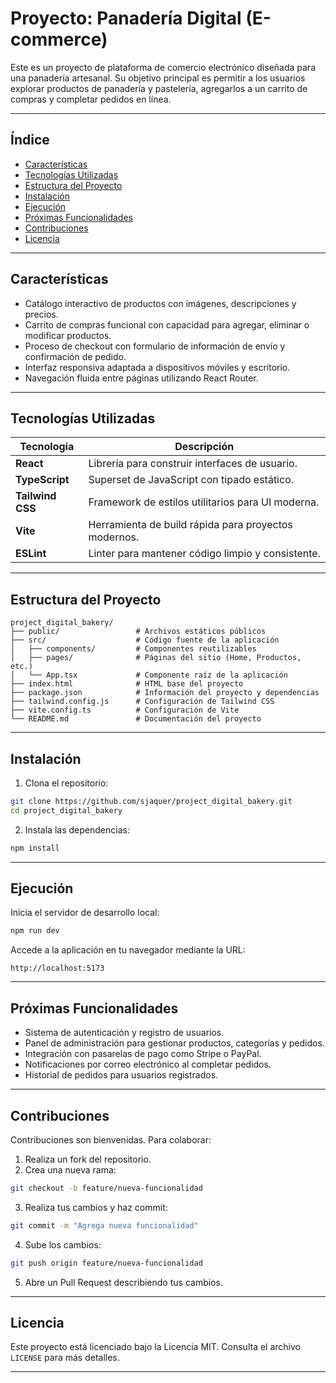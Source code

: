 
# Proyecto: Panadería Digital (E-commerce)

Este es un proyecto de plataforma de comercio electrónico diseñada para una panadería artesanal. Su objetivo principal es permitir a los usuarios explorar productos de panadería y pastelería, agregarlos a un carrito de compras y completar pedidos en línea.

---

## Índice

* [Características](#características)
* [Tecnologías Utilizadas](#tecnologías-utilizadas)
* [Estructura del Proyecto](#estructura-del-proyecto)
* [Instalación](#instalación)
* [Ejecución](#ejecución)
* [Próximas Funcionalidades](#próximas-funcionalidades)
* [Contribuciones](#contribuciones)
* [Licencia](#licencia)

---

## Características

* Catálogo interactivo de productos con imágenes, descripciones y precios.
* Carrito de compras funcional con capacidad para agregar, eliminar o modificar productos.
* Proceso de checkout con formulario de información de envío y confirmación de pedido.
* Interfaz responsiva adaptada a dispositivos móviles y escritorio.
* Navegación fluida entre páginas utilizando React Router.

---

## Tecnologías Utilizadas

| Tecnología       | Descripción                                          |
| ---------------- | ---------------------------------------------------- |
| **React**        | Librería para construir interfaces de usuario.       |
| **TypeScript**   | Superset de JavaScript con tipado estático.          |
| **Tailwind CSS** | Framework de estilos utilitarios para UI moderna.    |
| **Vite**         | Herramienta de build rápida para proyectos modernos. |
| **ESLint**       | Linter para mantener código limpio y consistente.    |

---

## Estructura del Proyecto

```
project_digital_bakery/
├── public/                 # Archivos estáticos públicos
├── src/                    # Código fuente de la aplicación
│   ├── components/         # Componentes reutilizables
│   ├── pages/              # Páginas del sitio (Home, Productos, etc.)
│   └── App.tsx             # Componente raíz de la aplicación
├── index.html              # HTML base del proyecto
├── package.json            # Información del proyecto y dependencias
├── tailwind.config.js      # Configuración de Tailwind CSS
├── vite.config.ts          # Configuración de Vite
└── README.md               # Documentación del proyecto
```

---

## Instalación

1. Clona el repositorio:

```bash
git clone https://github.com/sjaquer/project_digital_bakery.git
cd project_digital_bakery
```

2. Instala las dependencias:

```bash
npm install
```

---

## Ejecución

Inicia el servidor de desarrollo local:

```bash
npm run dev
```

Accede a la aplicación en tu navegador mediante la URL:

```
http://localhost:5173
```

---

## Próximas Funcionalidades

* Sistema de autenticación y registro de usuarios.
* Panel de administración para gestionar productos, categorías y pedidos.
* Integración con pasarelas de pago como Stripe o PayPal.
* Notificaciones por correo electrónico al completar pedidos.
* Historial de pedidos para usuarios registrados.

---

## Contribuciones

Contribuciones son bienvenidas. Para colaborar:

1. Realiza un fork del repositorio.
2. Crea una nueva rama:

```bash
git checkout -b feature/nueva-funcionalidad
```

3. Realiza tus cambios y haz commit:

```bash
git commit -m "Agrega nueva funcionalidad"
```

4. Sube los cambios:

```bash
git push origin feature/nueva-funcionalidad
```

5. Abre un Pull Request describiendo tus cambios.

---

## Licencia

Este proyecto está licenciado bajo la Licencia MIT. Consulta el archivo `LICENSE` para más detalles.

---

